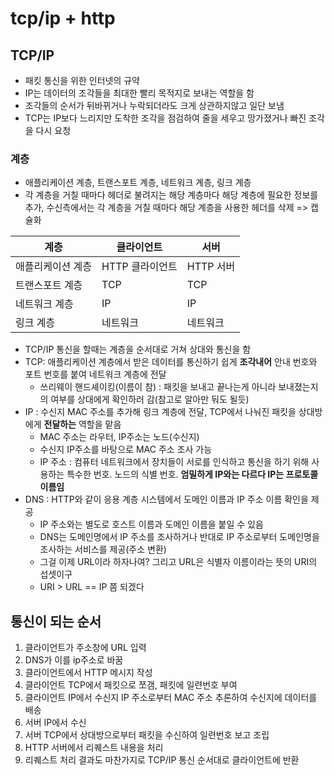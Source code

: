 # tcp/ip + http

## TCP/IP

- 패킷 통신을 위한 인터넷의 규약
- IP는 데이터의 조각들을 최대한 빨리 목적지로 보내는 역할을 함
- 조각들의 순서가 뒤바뀌거나 누락되더라도 크게 상관하지않고 일단 보냄
- TCP는 IP보다 느리지만 도착한 조각을 점검하여 줄을 세우고 망가졌거나 빠진 조각을 다시 요청

### 계층
- 애플리케이션 계층, 트랜스포트 계층, 네트워크 계층, 링크 계층
- 각 계층을 거칠 때마다 헤더로 불려지는 해당 계층마다 해당 계층에 필요한 정보를 추가, 수신측에서는 각 계층을 거칠 때마다 해당 계층을 사용한 헤더를 삭제 => 캡슐화

| 계층              | 클라이언트      | 서버      |
|-------------------|-----------------|-----------|
| 애플리케이션 계층 | HTTP 클라이언트 | HTTP 서버 |
| 트랜스포트 계층   | TCP             | TCP       |
| 네트워크 계층     | IP              | IP        |
| 링크 계층         | 네트워크        | 네트워크  |
- TCP/IP 통신을 할때는 계층을 순서대로 거쳐 상대와 통신을 함
- TCP: 애플리케이션 계층에서 받은 데이터를 통신하기 쉽게 **조각내어** 안내 번호와 포트 번호를 붙여 네트워크 계층에 전달
    - 쓰리웨이 핸드셰이킹(이름이 참) : 패킷을 보내고 끝나는게 아니라 보내졌는지의 여부를 상대에게 확인하러 감(참고로 알아만 둬도 될듯)
- IP : 수신지 MAC 주소를 추가해 링크 계층에 전달, TCP에서 나눠진 패킷을 상대방에게 **전달하는** 역할을 맡음
    - MAC 주소는 라우터, IP주소는 노드(수신지)
    - 수신지 IP주소를 바탕으로 MAC 주소 조사 가능
    - IP 주소 : 컴퓨터 네트워크에서 장치들이 서로를 인식하고 통신을 하기 위해 사용하는 특수한 번호. 노드의 식별 번호. **엄밀하게 IP와는 다르다 IP는 프로토콜 이름임** 
- DNS : HTTP와 같이 응용 계층 시스템에서 도메인 이름과 IP 주소 이름 확인을 제공 
    - IP 주소와는 별도로 호스트 이름과 도메인 이름을 붙일 수 있음
    - DNS는 도메인명에서 IP 주소를 조사하거나 반대로 IP 주소로부터 도메인명을 조사하는 서비스를 제공(주소 변환)
    - 그걸 이제 URL이라 하자나여? 그리고 URL은 식별자 이름이라는 뜻의 URI의 섭셋이구
    - URI > URL == IP 쯤 되겠다

## 통신이 되는 순서
1. 클라이언트가 주소창에 URL 입력
2. DNS가 이를 ip주소로 바꿈
3. 클라이언트에서 HTTP 메시지 작성
4. 클라이언트 TCP에서 패킷으로 쪼갬, 패킷에 일련번호 부여
5. 클라이언트 IP에서 수신지 IP 주소로부터 MAC 주소 추론하여 수신지에 데이터를 배송
6. 서버 IP에서 수신
7. 서버 TCP에서 상대방으로부터 패킷을 수신하여 일련번호 보고 조립
8. HTTP 서버에서 리퀘스트 내용을 처리
9. 리퀘스트 처리 결과도 마찬가지로 TCP/IP 통신 순서대로 클라이언트에 반환 

